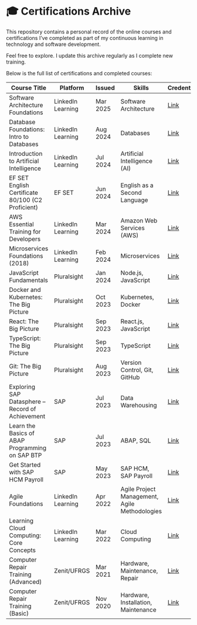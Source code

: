 # 🎓 Certifications Archive

This repository contains a personal record of the online courses and certifications I’ve completed as part of my continuous learning in technology and software development.

Feel free to explore. I update this archive regularly as I complete new training.

Below is the full list of certifications and completed courses:


| Course Title | Platform | Issued | Skills | Credential |
|--------------|----------|--------|--------|------------|
| Software Architecture Foundations | LinkedIn Learning | Mar 2025 | Software Architecture | [Link](https://www.linkedin.com/learning/certificates/b86a1ae92cc80fd4a8a6b37fd6ec0ba8c2cde6d18f2a2822b24d555cfce7e56a) |
| Database Foundations: Intro to Databases | LinkedIn Learning | Aug 2024 | Databases | [Link](https://www.linkedin.com/learning/certificates/f8841156bb152bd2e6108b45f17f33c066a64b463d810ece5ff637a2e23f8eb9) |
| Introduction to Artificial Intelligence | LinkedIn Learning | Jul 2024 | Artificial Intelligence (AI) | [Link](https://www.linkedin.com/learning/certificates/d0395f0c4c00080389f81ee58063b0aec0934388a094353554f0bff33f61f96d) |
| EF SET English Certificate 80/100 (C2 Proficient) | EF SET | Jun 2024 | English as a Second Language | [Link](https://cert.efset.org/fvAfv7) |
| AWS Essential Training for Developers | LinkedIn Learning | Mar 2024 | Amazon Web Services (AWS) | [Link](https://www.linkedin.com/learning/certificates/41226a02c44cbc89c3d53592e86c33a828f0383edbc6f0fb507ee9fa87ff2ff3) |
| Microservices Foundations (2018) | LinkedIn Learning | Feb 2024 | Microservices | [Link](https://www.linkedin.com/learning/certificates/825e48b878d43a4bc117daf7fa6f7da1e84436618274ddb0ba4750525cb89782) |
| JavaScript Fundamentals | Pluralsight | Jan 2024 | Node.js, JavaScript | [Link](https://app.pluralsight.com/achievements/share/4cc10422-b880-49ba-a465-d34819b491e1) |
| Docker and Kubernetes: The Big Picture | Pluralsight | Oct 2023 | Kubernetes, Docker | [Link](https://github.com/gmadalosso/certifications-archive/blob/main/certificates/Docker-And-Kubernetes-The-Big-Picture.jpg) |
| React: The Big Picture | Pluralsight | Sep 2023 | React.js, JavaScript | [Link](https://github.com/gmadalosso/certifications-archive/blob/main/certificates/React-The-Big-Picture.jpg) |
| TypeScript: The Big Picture | Pluralsight | Sep 2023 | TypeScript | [Link](https://github.com/gmadalosso/certifications-archive/blob/main/certificates/TypeScript-The-Big-Picture.jpg) |
| Git: The Big Picture | Pluralsight | Aug 2023 | Version Control, Git, GitHub | [Link](https://github.com/gmadalosso/certifications-archive/blob/main/certificates/Git-The-Big-Picture.jpg) |
| Exploring SAP Datasphere – Record of Achievement | SAP | Jul 2023 | Data Warehousing | [Link](https://www.credly.com/badges/4667df12-0f53-48db-acb6-c110d259d25a/linked_in_profile) |
| Learn the Basics of ABAP Programming on SAP BTP | SAP | Jul 2023 | ABAP, SQL | [Link](https://www.credly.com/badges/c4de3aa4-5175-4156-9479-45ec4b2f5ec1/linked_in_profile) |
| Get Started with SAP HCM Payroll | SAP | May 2023 | SAP HCM, SAP Payroll | [Link](https://www.credly.com/badges/4088aa64-c6e2-429d-bccb-6c9f12252bed/linked_in_profile) |
| Agile Foundations | LinkedIn Learning | Apr 2022 | Agile Project Management, Agile Methodologies | [Link](https://www.linkedin.com/learning/certificates/eab8c51e70797e6a0be0c27637649a7d774f631dbfc5b894a2a025e2cba544b9) |
| Learning Cloud Computing: Core Concepts | LinkedIn Learning | Mar 2022 | Cloud Computing | [Link](https://www.linkedin.com/learning/certificates/b747a687464820cc1042fbbf7a88fdb95fa649c2fe9c1c370b2d08ef44ebef57) |
| Computer Repair Training (Advanced) | Zenit/UFRGS | Mar 2021 | Hardware, Maintenance, Repair | [Link](https://drive.google.com/file/d/1EJDNhu8kMVVE4ML4z1A5Yqyiu_PrScep/view) |
| Computer Repair Training (Basic) | Zenit/UFRGS | Nov 2020 | Hardware, Installation, Maintenance | [Link](https://drive.google.com/file/d/1vzKcWf5BAi3x4Lbx6esiGtD3FV0kscEa/view) |

